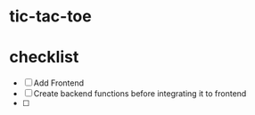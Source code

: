 # tic-tac-toe

# checklist

- [ ] Add Frontend
- [ ] Create backend functions before integrating it to frontend
- [ ] 